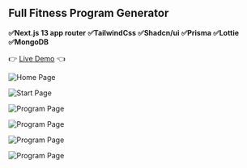 ## Full Fitness Program Generator

**✅Next.js 13 app router**
**✅TailwindCss**
**✅Shadcn/ui**
**✅Prisma**
**✅Lottie**
**✅MongoDB**

👉 [Live Demo](https://bestshape.fit) 👈


![Home Page](https://i.imgur.com/FZvpCtP.png)

![Start Page](https://i.imgur.com/u8d4VTH.png)

![Program Page](https://i.imgur.com/QfI6oNF.png)

![Program Page](https://i.imgur.com/yUrDzPb.png)

![Program Page](https://i.imgur.com/COQysan.png)

![Program Page](https://i.imgur.com/FVAxWg0.png)
